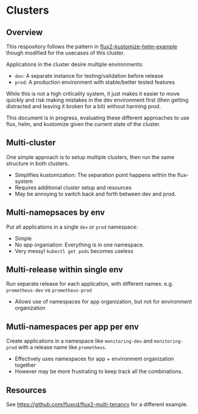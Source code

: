 # Clusters

## Overview

This respository follows the pattern in [flux2-kustomize-helm-example](https://github.com/fluxcd/flux2-kustomize-helm-example) though modified for the usecases
of this cluster.

Applications in the cluster desire multiple environments:

- `dev`: A separate instance for testing/validation before release
- `prod`: A production environment with stable/better tested features

While this is not a high criticality system, it just makes it easier to move
quickly and risk making mistakes in the dev environment first (then getting
distracted and leaving it broken for a bit) without harming prod.

This document is in progress, evaluating these different approaches to use
flux, helm, and kustomize given the current state of the cluster.

## Multi-cluster

One simple approach is to setup multiple clusters, then run the same structure
in both clusters.

- Simplifies kustomization: The separation point happens within the flux-system
- Requires additional cluster setup and resources
- May be annoying to switch back and forth between dev and prod.

## Multi-namepsaces by env

Put all applications in a single `dev` or `prod` namespace:

- Simple
- No app organiation: Everything is in one namespace.
- Very messy! `kubectl get pods` becomes useless

## Multi-release within single env

Run separate release for each application, with different names: e.g. `prometheus-dev` vs `prometheus-prod`

- Allows use of namespaces for app organization, but not for environment organization

## Mutli-namespaces per app per env

Create applications in a namespace like `monitoring-dev` and `monitoring-prod` with a release name like `prometheus`.

- Effectively uses namespaces for app + environment organization together
- However may be more frustrating to keep track all the combinations.

## Resources

See https://github.com/fluxcd/flux2-multi-tenancy for a different example.
